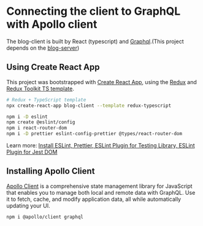 # Connecting the client to GraphQL with Apollo client

The blog-client is built by React (typescript) and [Graphql](https://graphql.org/code/#javascript-client).(This project depends on the [blog-server](https://github.com/mehradi-github/blog-server))

## Using Create React App

This project was bootstrapped with [Create React App](https://github.com/facebook/create-react-app), using the [Redux](https://redux.js.org/) and [Redux Toolkit TS template](https://redux-toolkit.js.org/introduction/getting-started).

```sh
# Redux + TypeScript template
npx create-react-app blog-client --template redux-typescript

npm i -D eslint
npm create @eslint/config
npm i react-router-dom
npm i -D prettier eslint-config-prettier @types/react-router-dom
```

Learn more: [Install ESLint, Prettier, ESLint Plugin for Testing Library, ESLint Plugin for Jest DOM](https://github.com/mehradi-github/jest-rtl/)

## Installing Apollo Client

[Apollo Client](https://www.apollographql.com/docs/react/get-started) is a comprehensive state management library for JavaScript that enables you to manage both local and remote data with GraphQL. Use it to fetch, cache, and modify application data, all while automatically updating your UI.

```sh
npm i @apollo/client graphql
```
